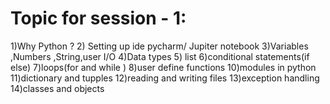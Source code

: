 # Topic for session - 1:
1)Why Python ?
2) Setting up ide pycharm/    Jupiter notebook 
3)Variables ,Numbers ,String,user I/O
4)Data types 
5) list 
6)conditional statements(if   else)
7)loops(for and while )
8)user define functions 
10)modules in python 
11)dictionary and tupples
12)reading and writing files 
13)exception handling 
14)classes and objects
